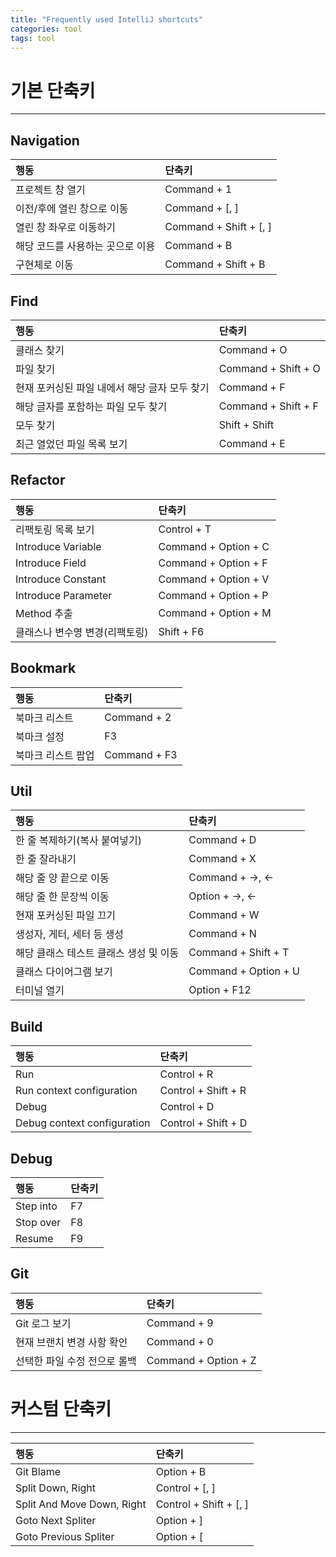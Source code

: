 ```yaml
---
title: "Frequently used IntelliJ shortcuts"
categories: tool
tags: tool
---
```


# 기본 단축키

<hr>

## Navigation

|행동|단축키|
|:--|:--|
|프로젝트 창 열기|Command + 1|
|이전/후에 열린 창으로 이동|Command + [, ]|
|열린 창 좌우로 이동하기|Command + Shift + [, ]|
|해당 코드를 사용하는 곳으로 이용|Command + B|
|구현체로 이동|Command + Shift + B|

## Find

|행동|단축키|
|:--|:--|
|클래스 찾기|Command + O|
|파일 찾기|Command + Shift + O|
|현재 포커싱된 파일 내에서 해당 글자 모두 찾기|Command + F|
|해당 글자를 포함하는 파일 모두 찾기|Command + Shift + F|
|모두 찾기|Shift + Shift|
|최근 열었던 파일 목록 보기|Command + E|

## Refactor

|행동|단축키|
|:--|:--|
|리팩토링 목록 보기|Control + T|
|Introduce Variable|Command + Option + C|
|Introduce Field|Command + Option + F|
|Introduce Constant|Command + Option + V|
|Introduce Parameter|Command + Option + P|
|Method 추출|Command + Option + M|
|클래스나 변수명 변경(리팩토링)|Shift + F6|

## Bookmark

|행동|단축키|
|:--|:--|
|북마크 리스트|Command + 2|
|북마크 설정|F3|
|북마크 리스트 팝업|Command + F3|

## Util

|행동|단축키|
|:--|:--|
|한 줄 복제하기(복사 붙여넣기)|Command + D|
|한 줄 잘라내기|Command + X|
|해당 줄 양 끝으로 이동|Command + →, ←|
|해당 줄 한 문장씩 이동|Option + →, ←|
|현재 포커싱된 파일 끄기|Command + W|
|생성자, 게터, 세터 등 생성|Command + N|
|해당 클래스 테스트 클래스 생성 및 이동|Command + Shift + T|
|클래스 다이어그램 보기|Command + Option + U|
|터미널 열기|Option + F12|

## Build

|행동|단축키|
|:--|:--|
|Run|Control + R|
|Run context configuration|Control + Shift + R|
|Debug|Control + D|
|Debug context configuration|Control + Shift + D|

## Debug

|행동|단축키|
|:--|:--|
|Step into|F7|
|Stop over|F8|
|Resume|F9|

## Git

|행동|단축키|
|:--|:--|
|Git 로그 보기|Command + 9|
|현재 브랜치 변경 사항 확인|Command + 0|
|선택한 파일 수정 전으로 롤백|Command + Option + Z|

# 커스텀 단축키

<hr>

|행동|단축키|
|:--|:--|
|Git Blame|Option + B|
|Split Down, Right|Control + [, ]|
|Split And Move Down, Right|Control + Shift + [, ]|
|Goto Next Spliter|Option + ]|
|Goto Previous Spliter|Option + [|
